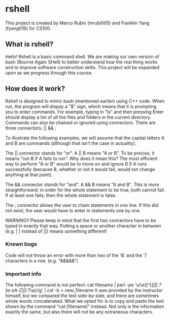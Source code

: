 # rshell
This project is created by Marco Rubio (mrubi005) and Franklin Yang (fyang016) for CS100.

## What is rshell?
Hello!
Rshell is a basic command shell. We are making our own version of bash (Bourne Again SHell) to better understand how the real thing works and to improve software construction skills.
This project will be expanded upon as we progress through this course.

## How does it work?
Rshell is designed to mimic bash (mentioned earlier) using C++ code. When run, the program will dispay a "$" sign, which means that it is prompting you to enter commands.
For example, typing in "ls" and then pressing Enter should display a list of all the files and folders in the current directory.
Commands can also be chained or ignored using connectors. 
There are three connectors:
||
&&
;

To illustrate the following examples, we will assume that the capital letters A and B are commands (although that isn't the case in actuality).

The || connector stands for "or". A || B means "A or B". To be precise, it means "run B if A fails to run". Why does it mean this? The most efficient way to perform "A or B" would be to move on and ignore B if A runs successfully (because B, whether or not it would fail, would not change anything at that point).

The && connector stands for "and". A && B means "A and B". This is more straightforward; in order for the whole statement to be true, both cannot fail. If at least one fails, then the whole statement is false.

The ; connector allows the user to chain statements in one line. If this did not exist, the user would have to enter in statements one by one.

WARNING!! Please keep in mind that the first two connectors have to be typed in exactly that way. Putting a space or another character in between (e.g. | | instead of ||) means something different!


### Known bugs
Code will not throw an error with more than two of the '&' and the '|' characters in a row. (e.g. "&&&&&")

### Important info
The following command is not perfect:
cat filename | perl -pe 's/\e([^\[\]]|\[.*?[a-zA-Z]|\].*?\a)//g' | col -b > new_filename
It was provided by the instructor himself, but we compared the text side-by-side, and there are sometimes whole words concatenated. What we opted for is to copy and paste the text shown by the command "cat [filename]" instead. Not only is the information exactly the same, but also there will not be any extraneous characters.